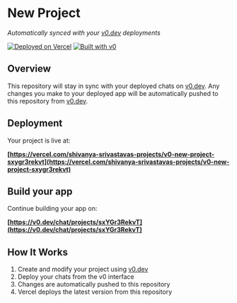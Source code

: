 # New Project

*Automatically synced with your [v0.dev](https://v0.dev) deployments*

[![Deployed on Vercel](https://img.shields.io/badge/Deployed%20on-Vercel-black?style=for-the-badge&logo=vercel)](https://vercel.com/shivanya-srivastavas-projects/v0-new-project-sxygr3rekvt)
[![Built with v0](https://img.shields.io/badge/Built%20with-v0.dev-black?style=for-the-badge)](https://v0.dev/chat/projects/sxYGr3RekvT)

## Overview

This repository will stay in sync with your deployed chats on [v0.dev](https://v0.dev).
Any changes you make to your deployed app will be automatically pushed to this repository from [v0.dev](https://v0.dev).

## Deployment

Your project is live at:

**[https://vercel.com/shivanya-srivastavas-projects/v0-new-project-sxygr3rekvt](https://vercel.com/shivanya-srivastavas-projects/v0-new-project-sxygr3rekvt)**

## Build your app

Continue building your app on:

**[https://v0.dev/chat/projects/sxYGr3RekvT](https://v0.dev/chat/projects/sxYGr3RekvT)**

## How It Works

1. Create and modify your project using [v0.dev](https://v0.dev)
2. Deploy your chats from the v0 interface
3. Changes are automatically pushed to this repository
4. Vercel deploys the latest version from this repository